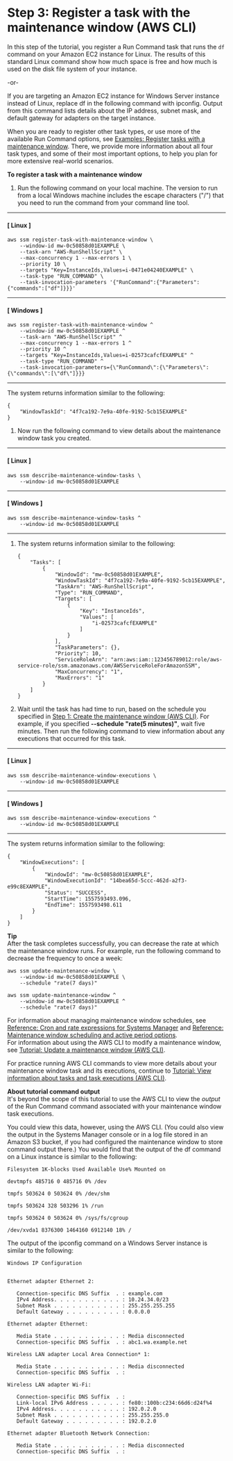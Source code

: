 # Step 3: Register a task with the maintenance window \(AWS CLI\)<a name="mw-cli-tutorial-tasks"></a>

In this step of the tutorial, you register a Run Command task that runs the `df` command on your Amazon EC2 instance for Linux\. The results of this standard Linux command show how much space is free and how much is used on the disk file system of your instance\.

\-or\-

If you are targeting an Amazon EC2 instance for Windows Server instance instead of Linux, replace df in the following command with ipconfig\. Output from this command lists details about the IP address, subnet mask, and default gateway for adapters on the target instance\.

When you are ready to register other task types, or use more of the available Run Command options, see [Examples: Register tasks with a maintenance window](mw-cli-register-tasks-examples.md)\. There, we provide more information about all four task types, and some of their most important options, to help you plan for more extensive real\-world scenarios\. 

**To register a task with a maintenance window**

1. Run the following command on your local machine\. The version to run from a local Windows machine includes the escape characters \("/"\) that you need to run the command from your command line tool\.

------
#### [ Linux ]

   ```
   aws ssm register-task-with-maintenance-window \
       --window-id mw-0c50858d01EXAMPLE \
       --task-arn "AWS-RunShellScript" \
       --max-concurrency 1 --max-errors 1 \
       --priority 10 \
       --targets "Key=InstanceIds,Values=i-0471e04240EXAMPLE" \
       --task-type "RUN_COMMAND" \
       --task-invocation-parameters '{"RunCommand":{"Parameters":{"commands":["df"]}}}'
   ```

------
#### [ Windows ]

   ```
   aws ssm register-task-with-maintenance-window ^
       --window-id mw-0c50858d01EXAMPLE ^
       --task-arn "AWS-RunShellScript" ^
       --max-concurrency 1 --max-errors 1 ^
       --priority 10 ^
       --targets "Key=InstanceIds,Values=i-02573cafcfEXAMPLE" ^
       --task-type "RUN_COMMAND" ^
       --task-invocation-parameters={\"RunCommand\":{\"Parameters\":{\"commands\":[\"df\"]}}}
   ```

------

   The system returns information similar to the following:

   ```
   {
       "WindowTaskId": "4f7ca192-7e9a-40fe-9192-5cb15EXAMPLE"
   }
   ```

1. Now run the following command to view details about the maintenance window task you created\. 

------
#### [ Linux ]

   ```
   aws ssm describe-maintenance-window-tasks \
       --window-id mw-0c50858d01EXAMPLE
   ```

------
#### [ Windows ]

   ```
   aws ssm describe-maintenance-window-tasks ^
       --window-id mw-0c50858d01EXAMPLE
   ```

------

1. The system returns information similar to the following:

   ```
   {
       "Tasks": [
           {
               "WindowId": "mw-0c50858d01EXAMPLE",
               "WindowTaskId": "4f7ca192-7e9a-40fe-9192-5cb15EXAMPLE",
               "TaskArn": "AWS-RunShellScript",
               "Type": "RUN_COMMAND",
               "Targets": [
                   {
                       "Key": "InstanceIds",
                       "Values": [
                           "i-02573cafcfEXAMPLE"
                       ]
                   }
               ],
               "TaskParameters": {},
               "Priority": 10,
               "ServiceRoleArn": "arn:aws:iam::123456789012:role/aws-service-role/ssm.amazonaws.com/AWSServiceRoleForAmazonSSM",
               "MaxConcurrency": "1",
               "MaxErrors": "1"
           }
       ]
   }
   ```

1. Wait until the task has had time to run, based on the schedule you specified in [Step 1: Create the maintenance window \(AWS CLI\)](mw-cli-tutorial-create-mw.md)\. For example, if you specified **\-\-schedule "rate\(5 minutes\)"**, wait five minutes\. Then run the following command to view information about any executions that occurred for this task\. 

------
#### [ Linux ]

   ```
   aws ssm describe-maintenance-window-executions \
       --window-id mw-0c50858d01EXAMPLE
   ```

------
#### [ Windows ]

   ```
   aws ssm describe-maintenance-window-executions ^
       --window-id mw-0c50858d01EXAMPLE
   ```

------

   The system returns information similar to the following:

   ```
   {
       "WindowExecutions": [
           {
               "WindowId": "mw-0c50858d01EXAMPLE",
               "WindowExecutionId": "14bea65d-5ccc-462d-a2f3-e99c8EXAMPLE",
               "Status": "SUCCESS",
               "StartTime": 1557593493.096,
               "EndTime": 1557593498.611
           }
       ]
   }
   ```

**Tip**  
After the task completes successfully, you can decrease the rate at which the maintenance window runs\. For example, run the following command to decrease the frequency to once a week:  

```
aws ssm update-maintenance-window \
    --window-id mw-0c50858d01EXAMPLE \
    --schedule "rate(7 days)"
```

```
aws ssm update-maintenance-window ^
    --window-id mw-0c50858d01EXAMPLE ^
    --schedule "rate(7 days)"
```
For information about managing maintenance window schedules, see [Reference: Cron and rate expressions for Systems Manager](reference-cron-and-rate-expressions.md) and [Reference: Maintenance window scheduling and active period options](maintenance-windows-schedule-options.md)\.  
For information about using the AWS CLI to modify a maintenance window, see [Tutorial: Update a maintenance window \(AWS CLI\)](maintenance-windows-cli-tutorials-update.md)\.

For practice running AWS CLI commands to view more details about your maintenance window task and its executions, continue to [Tutorial: View information about tasks and task executions \(AWS CLI\)](mw-cli-tutorial-task-info.md)\.

**About tutorial command output**  
It's beyond the scope of this tutorial to use the AWS CLI to view the *output* of the Run Command command associated with your maintenance window task executions\.

You could view this data, however, using the AWS CLI\. \(You could also view the output in the Systems Manager console or in a log file stored in an Amazon S3 bucket, if you had configured the maintenance window to store command output there\.\) You would find that the output of the df command on a Linux instance is similar to the following:

```
Filesystem 1K-blocks Used Available Use% Mounted on

devtmpfs 485716 0 485716 0% /dev

tmpfs 503624 0 503624 0% /dev/shm

tmpfs 503624 328 503296 1% /run

tmpfs 503624 0 503624 0% /sys/fs/cgroup

/dev/xvda1 8376300 1464160 6912140 18% /
```

The output of the ipconfig command on a Windows Server instance is similar to the following:

```
Windows IP Configuration


Ethernet adapter Ethernet 2:

   Connection-specific DNS Suffix  . : example.com
   IPv4 Address. . . . . . . . . . . : 10.24.34.0/23
   Subnet Mask . . . . . . . . . . . : 255.255.255.255
   Default Gateway . . . . . . . . . : 0.0.0.0

Ethernet adapter Ethernet:

   Media State . . . . . . . . . . . : Media disconnected
   Connection-specific DNS Suffix  . : abc1.wa.example.net

Wireless LAN adapter Local Area Connection* 1:

   Media State . . . . . . . . . . . : Media disconnected
   Connection-specific DNS Suffix  . :

Wireless LAN adapter Wi-Fi:

   Connection-specific DNS Suffix  . :
   Link-local IPv6 Address . . . . . : fe80::100b:c234:66d6:d24f%4
   IPv4 Address. . . . . . . . . . . : 192.0.2.0
   Subnet Mask . . . . . . . . . . . : 255.255.255.0
   Default Gateway . . . . . . . . . : 192.0.2.0

Ethernet adapter Bluetooth Network Connection:

   Media State . . . . . . . . . . . : Media disconnected
   Connection-specific DNS Suffix  . :
```